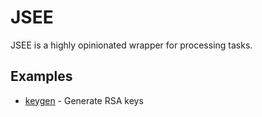 # JSEE

JSEE is a highly opinionated wrapper for processing tasks.

## Examples

- [keygen](/keygen) - Generate RSA keys
